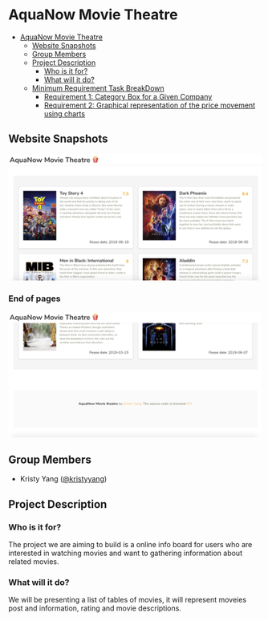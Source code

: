 # AquaNow Movie Theatre

- [AquaNow Movie Theatre](#AquaNow-Movie-Theatre)
  - [Website Snapshots](#Website-Snapshots)
  - [Group Members](#Group-Members)
  - [Project Description](#Project-Description)
    - [Who is it for?](#Who-is-it-for)
    - [What will it do?](#What-will-it-do)
  - [Minimum Requirement Task BreakDown](#Minimum-Requirement-Task-BreakDown)
    - [Requirement 1: Category Box for a Given Company](#Requirement-1-Category-Box-for-a-Given-Company)
    - [Requirement 2: Graphical representation of the price movement using charts](#Requirement-2-Graphical-representation-of-the-price-movement-using-charts)

## Website Snapshots

![snapshot 1](snapshot_1.png)

### End of pages

![snapshot 2](snapshot_2.png)

## Group Members

- Kristy Yang ([@kristyyang](https://github.com/kristyyang))

## Project Description

### Who is it for?

The project we are aiming to build is a online info board for users who are interested in watching movies and want to gathering information about related movies.

### What will it do?

We will be presenting a list of tables of movies, it will represent moveies post and information, rating and movie descriptions.
